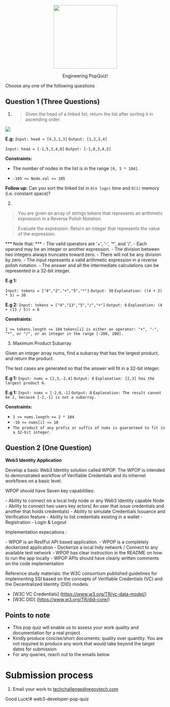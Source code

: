 <p align="center"> 
    <img src="https://regov-store.s3.ap-southeast-1.amazonaws.com/REGOV+Logo_CMYK.png" width="200" >
</p>

<p style="text-align: center;"> Engineering PopQuiz! </p>

Choose any one of the following questions

## Question 1 (Three Questions)

1. > Given the head of a linked list, return the list after sorting it in ascending order.

<p align="Left"> 
    <img src="https://regov-store.s3.ap-southeast-1.amazonaws.com/link-list.png" >
</p>

**E.g:**
`Input: head = [4,2,1,3]`
`Output: [1,2,3,4]`

`Input: head = [-1,5,3,4,0]`
`Output: [-1,0,3,4,5]`

**Constraints:**

- The number of nodes in the list is in the range `[0, 5 * 104]`.

- `-105 <= Node.val <= 105`

**Follow up:** Can you sort the linked list in `O(n logn)` time and `O(1)` memory (i.e. constant space)?

2. 
> You are given an array of strings tokens that represents an arithmetic expression in a Reverse Polish Notation.

> Evaluate the expression. Return an integer that represents the value of the expression.

*** Note that: ***
    - The valid operators are '+', '-', '*', and '/'.
    - Each operand may be an integer or another expression.
    - The division between two integers always truncates toward zero.
    - There will not be any division by zero.
    - The input represents a valid arithmetic expression in a reverse polish notation.
    - The answer and all the intermediate calculations can be represented in a 32-bit integer.

**E.g 1:**

`Input: tokens = ["4","2","+","5","*"]`
`Output: 30`
`Explanation: ((4 + 2) * 5) = 30`

**E.g 2:**
`Input: tokens = ["4","13","5","/","+"]`
`Output: 6`
`Explanation: (4 + (13 / 5)) = 6`


**Constraints:**

`1 <= tokens.length <= 104`
`tokens[i] is either an operator: "+", "-", "*", or "/", or an integer in the range [-200, 200].`


3. Maximum Product Subarray

Given an integer array nums, find a subarray that has the largest product, and return the product.

The test cases are generated so that the answer will fit in a 32-bit integer.

**E.g 1:**
`Input: nums = [2,3,-2,4]`
`Output: 6`
`Explanation: [2,3] has the largest product 6.`

**E.g 1:**
`Input: nums = [-2,0,-1]`
`Output: 0`
`Explanation: The result cannot be 2, because [-2,-1] is not a subarray.`

**Constraints:**

- `1 <= nums.length <= 2 * 104`
- `-10 <= nums[i] <= 10`
- `The product of any prefix or suffix of nums is guaranteed to fit in a 32-bit integer.`

## Question 2 (One Question)

**Web3 Identity Application**

<p> Develop a basic Web3 Identity solution called WPOP. The WPOP is intended to demonstrated workflow of Verifiable Credentials and its inhernet workflows on a basic level.<p/>

<p> WPOP should have Seven key capabilities: </p>
    - Ability to connect on a local Indy node or any Web3 Identity capable Node
    - Ability to connect two users key actors( An user that issue credentials and another that holds credentials) 
    - Ability to simulate Credentials Issuance and Verification feature
    - Ability to list credentials existing in a wallet
    - Registration
    - Login & Logout

 <p> Implementation expecations : </p>
    - WPOP is an ResfFul API based application. 
    - WPOP is a completely dockerized application
    - Dockerize a local Indy network / Connect to any available test network
    - WPOP has clear instruction in the README on how to run the app locally
    - WPOP APIs should have clearly written comments on the code implementation


<p> Reference study materials: the W3C consortium published guidelines for implementing SSI based on the concepts of Verifiable Credentials (VC) and the Decentralized Identity (DID) models.  </p>

 - [W3C VC Credentials] (https://www.w3.org/TR/vc-data-model/)
 - [W3C DID] (https://www.w3.org/TR/did-core/)

 ## Points to note
  - This pop quiz will enable us to assess your work quality and documentation for a real project
  - Kindly produce concise/short documents: quality over quantity. You are not required to produce any work that would take beyond the target dates for submission
  - For any queries, reach out to the emails below

# Submission process

1. Email your work to techchallenge@regovtech.com

Good Luck!# web3-developer-pop-quiz
